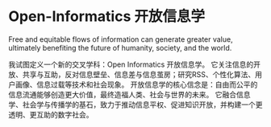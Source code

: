 # Open-Informatics 开放信息学
Free and equitable flows of information can generate greater value, ultimately benefiting the future of humanity, society, and the world. 

我试图定义一个新的交叉学科：Open Informatics 开放信息学。 
它关注信息的开放、共享与互助，反对信息壁垒、信息差与信息茧房；研究RSS、个性化算法、用户画像、信息过载等技术和社会现象。
开放信息学的核心信念是：自由而公平的信息流通能够创造更大价值，最终造福人类、社会与世界的未来。
它融合信息学、社会学与传播学的基石，致力于推动信息平权、促进知识开放，并构建一个更透明、更互助的数字社会。
